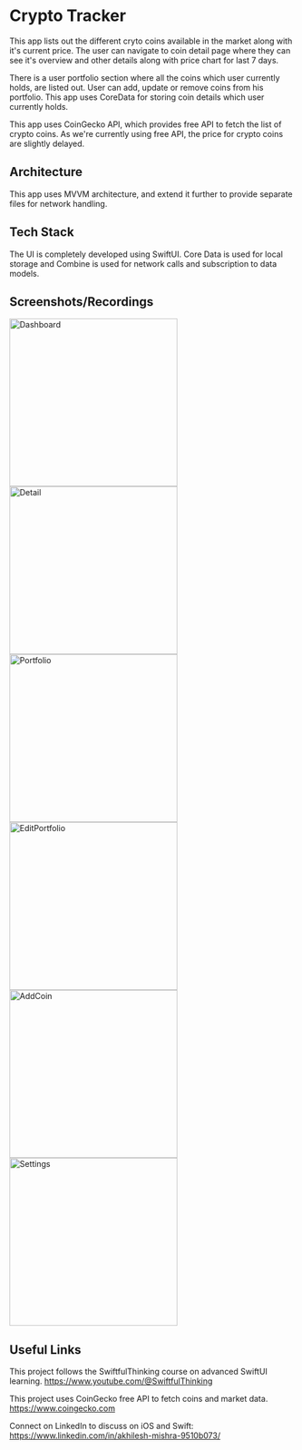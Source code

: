 # Crypto Tracker

This app lists out the different cryto coins available in the market along with it's current price. The user can navigate to coin detail page where they can see it's overview and other details along with price chart for last 7 days.

There is a user portfolio section where all the coins which user currently holds, are listed out. User can add, update or remove coins from his portfolio. This app uses CoreData for storing coin details which user currently holds.

This app uses CoinGecko API, which provides free API to fetch the list of crypto coins. As we're currently using free API, the price for crypto coins are slightly delayed.

## Architecture
This app uses MVVM architecture, and extend it further to provide separate files for network handling.

## Tech Stack
The UI is completely developed using SwiftUI. Core Data is used for local storage and Combine is used for network calls and subscription to data models.

## Screenshots/Recordings

<img width="296" alt="Dashboard" src="https://github.com/user-attachments/assets/ac834706-8016-4340-8cfd-ad8d6744c0e1" />
<img width="296" alt="Detail" src="https://github.com/user-attachments/assets/8ed27f11-c5a3-4648-8984-c889cb0c696c" />
<img width="296" alt="Portfolio" src="https://github.com/user-attachments/assets/736d5880-7577-41d1-8386-3d793ac7f609" />
<img width="296" alt="EditPortfolio" src="https://github.com/user-attachments/assets/e5560fd5-24fc-4feb-950a-de531ea660ca" />
<img width="296" alt="AddCoin" src="https://github.com/user-attachments/assets/16b6ef8d-045a-47dd-8e09-f89a6e6289c0" />
<img width="296" alt="Settings" src="https://github.com/user-attachments/assets/11d7a970-1bdf-4f58-aa7e-31fb650508cb" />


## Useful Links

This project follows the SwiftfulThinking course on advanced SwiftUI learning.
https://www.youtube.com/@SwiftfulThinking

This project uses CoinGecko free API to fetch coins and market data.
https://www.coingecko.com

Connect on LinkedIn to discuss on iOS and Swift:
https://www.linkedin.com/in/akhilesh-mishra-9510b073/






